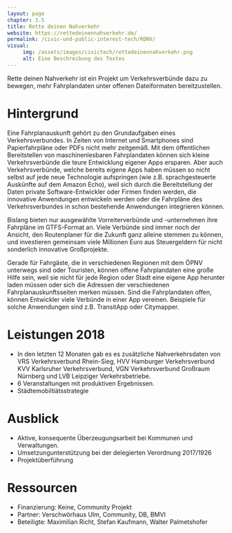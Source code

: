 ```yaml
---
layout: page
chapter: 3.5
title: Rette deinen Nahverkehr
website: https://rettedeinennahverkehr.de/
permalink: /civic-und-public-interest-tech/RDNV/
visual:
     img: /assets/images/civictech/rettedeinennahverkehr.png
     alt: Eine Beschreibung des Textes
---
```



Rette deinen Nahverkehr ist ein Projekt um Verkehrsverbünde dazu zu bewegen, mehr Fahrplandaten unter offenen Dateiformaten bereitzustellen.

# Hintergrund

Eine Fahrplanauskunft gehört zu den Grundaufgaben eines Verkehrsverbundes. In Zeiten von Internet und Smartphones sind Papierfahrpläne oder PDFs nicht mehr zeitgemäß. Mit dem öffentlichen Bereitstellen von maschinenlesbaren Fahrplandaten können sich kleine Verkehrsverbünde die teure Entwicklung eigener Apps ersparen. Aber auch Verkehrsverbünde, welche bereits eigene Apps haben müssen so nicht selbst auf jede neue Technologie aufspringen (wie z.B. sprachgesteuerte Auskünfte auf dem Amazon Echo), weil sich durch die Bereitstellung der Daten private Software-Entwickler oder Firmen finden werden, die innovative Anwendungen entwickeln werden oder die Fahrpläne des Verkehrsverbundes in schon bestehende Anwendungen integrieren können.

Bislang bieten nur ausgewählte Vorreiterverbünde und -unternehmen ihre Fahrpläne im GTFS-Format an. Viele Verbünde sind immer noch der Ansicht, den Routenplaner für die Zukunft ganz alleine stemmen zu können, und investieren gemeinsam viele Millionen Euro aus Steuergeldern für nicht sonderlich innovative Großprojekte. 

Gerade für Fahrgäste, die in verschiedenen Regionen mit dem ÖPNV unterwegs sind oder Touristen, können offene Fahrplandaten eine große Hilfe sein, weil sie nicht für jede Region oder Stadt eine eigene App herunter laden müssen oder sich die Adressen der verschiedenen Fahrplanauskunftsseiten merken müssen. Sind die Fahrplandaten offen, können Entwickler viele Verbünde in einer App vereinen. Beispiele für solche Anwendungen sind z.B. TransitApp oder Citymapper.


# Leistungen 2018

* In den letzten 12 Monaten gab es es zusätzliche Nahverkehrsdaten von VRS Verkehrsverbund Rhein-Sieg, HVV Hamburger Verkehrsverbund
KVV Karlsruher Verkehrsverbund, VGN Verkehrsverbund Großraum Nürnberg und LVB Leipziger Verkehrsbetriebe.
* 6 Veranstaltungen mit produktiven Ergebnissen.
* Städtemobiltiätsstrategie

# Ausblick

* Aktive, konsequente Überzeugungsarbeit bei Kommunen und Verwaltungen.
* Umsetzungunterstützung bei der delegierten Verordnung 2017/1926
* Projektüberführung

# Ressourcen

* Finanzierung: Keine, Community Projekt
* Partner: Verschwörhaus Ulm, Community, DB, BMVI
* Beteiligte: Maximilian Richt, Stefan Kaufmann, Walter Palmetshofer